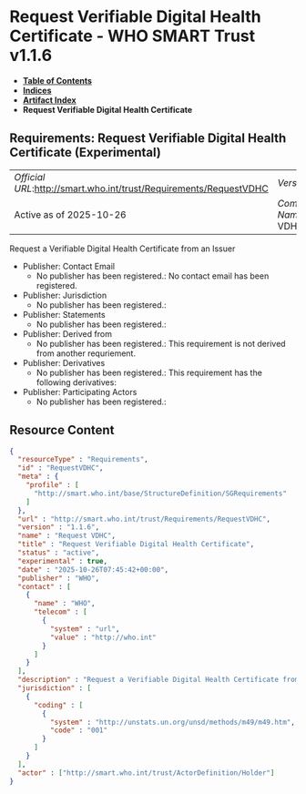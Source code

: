 # Request Verifiable Digital Health Certificate - WHO SMART Trust v1.1.6

* [**Table of Contents**](toc.md)
* [**Indices**](indices.md)
* [**Artifact Index**](artifacts.md)
* **Request Verifiable Digital Health Certificate**

## Requirements: Request Verifiable Digital Health Certificate (Experimental) 

| | |
| :--- | :--- |
| *Official URL*:http://smart.who.int/trust/Requirements/RequestVDHC | *Version*:1.1.6 |
| Active as of 2025-10-26 | *Computable Name*:Request VDHC |

 
Request a Verifiable Digital Health Certificate from an Issuer 

* Publisher: Contact Email
  * No publisher has been registered.: No contact email has been registered.
* Publisher: Jurisdiction
  * No publisher has been registered.: 
* Publisher: Statements
  * No publisher has been registered.: 
* Publisher: Derived from
  * No publisher has been registered.: This requirement is not derived from another requriement.
* Publisher: Derivatives
  * No publisher has been registered.: This requirement has the following derivatives:
* Publisher: Participating Actors
  * No publisher has been registered.: 



## Resource Content

```json
{
  "resourceType" : "Requirements",
  "id" : "RequestVDHC",
  "meta" : {
    "profile" : [
      "http://smart.who.int/base/StructureDefinition/SGRequirements"
    ]
  },
  "url" : "http://smart.who.int/trust/Requirements/RequestVDHC",
  "version" : "1.1.6",
  "name" : "Request VDHC",
  "title" : "Request Verifiable Digital Health Certificate",
  "status" : "active",
  "experimental" : true,
  "date" : "2025-10-26T07:45:42+00:00",
  "publisher" : "WHO",
  "contact" : [
    {
      "name" : "WHO",
      "telecom" : [
        {
          "system" : "url",
          "value" : "http://who.int"
        }
      ]
    }
  ],
  "description" : "Request a Verifiable Digital Health Certificate from an Issuer",
  "jurisdiction" : [
    {
      "coding" : [
        {
          "system" : "http://unstats.un.org/unsd/methods/m49/m49.htm",
          "code" : "001"
        }
      ]
    }
  ],
  "actor" : ["http://smart.who.int/trust/ActorDefinition/Holder"]
}

```
